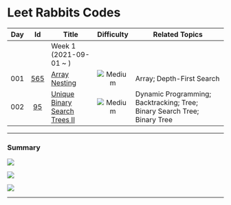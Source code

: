 # Leet Rabbits Codes


|  Day | Id | Title | Difficulty | Related Topics |
| :--------: |  :--------: |  --------- |  :--------: |  --------- | 
|  |  | Week 1<br>(2021-09-01 ~ ) | 
| 001 | [565][0565] | [Array Nesting](<./2021-09/2021-09-01>) | ![Medium][Medium] | Array; Depth-First Search | 
| 002 | [95][0095] | [Unique Binary Search Trees II](<./2021-09/2021-09-02>) | ![Medium][Medium] | Dynamic Programming; Backtracking; Tree; Binary Search Tree; Binary Tree | 



---

### Summary

![](https://img.shields.io/badge/Easy-0-brightgreen)

![](https://img.shields.io/badge/Medium-2-orange)

![](https://img.shields.io/badge/Hard-0-red)

---

[0095]: https://leetcode.com/problems/unique-binary-search-trees-ii/
[0565]: https://leetcode.com/problems/array-nesting/

[Easy]: https://img.shields.io/badge/-Easy-brightgreen
[Medium]: https://img.shields.io/badge/-Medium-orange
[Hard]: https://img.shields.io/badge/-Hard-red